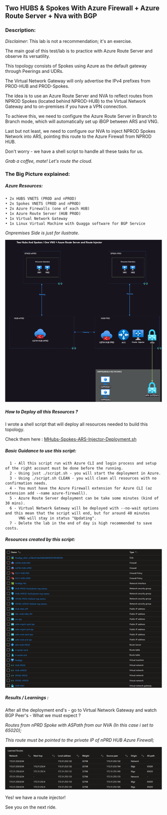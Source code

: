 
## Two HUBS & Spokes With Azure Firewall + Azure Route Server + Nva with BGP
### Description:

*Disclaimer*: This lab is not a recommendation; it's an exercise.

The main goal of this test/lab is to practice with Azure Route Server and observe its versatility.

This topology consists of Spokes using Azure as the default gateway through Peerings and UDRs.

The Virtual Network Gateway will only advertise the IPv4 prefixes from PROD-HUB and PROD-Spokes.

The idea is to use an Azure Route Server and NVA to reflect routes from NPROD Spokes (located behind NPROD-HUB) to the Virtual Network Gateway and to on-premises if you have a VPN connection.

To achieve this, we need to configure the Azure Route Server in Branch to Branch mode, which will automatically set up iBGP between ARS and VNG.

Last but not least, we need to configure our NVA to inject NPROD Spokes Network into ARS, pointing this route to the Azure Firewall from NPROD HUB.

Don't worry - we have a shell script to handle all these tasks for us.

*Grab a coffee, mate! Let's route the cloud*.

### The Big Picture explained: 

##### Azure Resources:
    • 2x HUBS VNETS (PROD and nPROD) 
    • 2x Spokes VNETS (PROD and nPROD)
    • 2x Azure Firewalls (one of each HUB)
    • 1x Azure Route Server (HUB PROD) 
    • 1x Virtual Network Gateway
    • 1x Linux Virtual Machine with Quagga software for BGP Service
    
*Onpremises Side is just for ilustrate*.

![Diagram](../Images/github-Multihub-and-SingleSpokes.png)


##### How to Deploy all this Resources ?

I wrote a shell script that will deploy all resources needed to build this topology. 

Check them here : [MHubs-Spokes-ARS-Injector-Deployment.sh](../shell/mhub-spk-ars-nvabgp.sh)

##### Basic Guidance to use this script: 
      1 - All this script run with Azure CLI and login process and setup of the right account must be done before the running. 
      2 - Using just ./script.sh - you will start the deployment in Azure. 
      3 - Using ./script.sh CLEAN - you will clean all resources with no confirmation needs. 
      4 - You must have the Azure Firewall extension for Azure CLI (az extension add --name azure-firewall).
      5 - Azure Route Server deployment can be take some minutes (kind of 30 mins). 
      6 - Virtual Network Gateway will be deployed with --no-wait options and this mean that the script will end, but for around 40 minutes
          VNG will stay in status "Updating". 
      7 - Delete the lab in the end of day is high recommended to save costs.
       
 ##### Resources created by this script: 
  
 ![ResourceDump](../Images/mhub-spks-ars-nvabgp-azfw-resourcesdump.png) 
 
 
 ##### Results / Learnings : 
After all the deployment end's - go to Virtual Network Gateway and watch BGP Peer's - What we must expect ? 

*Routes from nPRD Spoke with ASPath from our NVA (In this case i set to 65020);*

*This route must be pointed to the private IP of nPRD HUB Azure Firewall;* 

 ![ResourceDump](../Images/mhub-spks-vng-results.png)
 
 
 Yes! we have a route injector! 
 
 See you on the next ride. 
 
 
 
 












